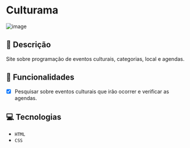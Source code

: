 # Culturama

![image](https://github.com/user-attachments/assets/3f0b49bf-da4b-49bf-84f9-c52b22e1b79e)

## 📑 Descrição

Site sobre programação de eventos culturais, categorias, local e agendas.

## 🎯 Funcionalidades

- [x] Pesquisar sobre eventos culturais que irão ocorrer e verificar as agendas. 

## 💻 Tecnologias 

- `HTML`
- `CSS`
